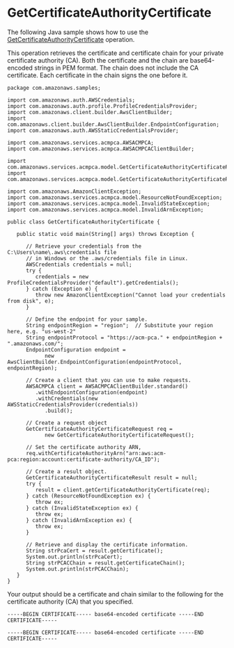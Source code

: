 # GetCertificateAuthorityCertificate<a name="JavaApi-GetCACertificate"></a>

The following Java sample shows how to use the [GetCertificateAuthorityCertificate](https://docs.aws.amazon.com/privateca/latest/APIReference/API_GetCertificateAuthorityCertificate.html) operation\.

This operation retrieves the certificate and certificate chain for your private certificate authority \(CA\)\. Both the certificate and the chain are base64\-encoded strings in PEM format\. The chain does not include the CA certificate\. Each certificate in the chain signs the one before it\.

```
package com.amazonaws.samples;

import com.amazonaws.auth.AWSCredentials;
import com.amazonaws.auth.profile.ProfileCredentialsProvider;
import com.amazonaws.client.builder.AwsClientBuilder;
import com.amazonaws.client.builder.AwsClientBuilder.EndpointConfiguration;
import com.amazonaws.auth.AWSStaticCredentialsProvider;

import com.amazonaws.services.acmpca.AWSACMPCA;
import com.amazonaws.services.acmpca.AWSACMPCAClientBuilder;

import com.amazonaws.services.acmpca.model.GetCertificateAuthorityCertificateRequest;
import com.amazonaws.services.acmpca.model.GetCertificateAuthorityCertificateResult;

import com.amazonaws.AmazonClientException;
import com.amazonaws.services.acmpca.model.ResourceNotFoundException;
import com.amazonaws.services.acmpca.model.InvalidStateException;
import com.amazonaws.services.acmpca.model.InvalidArnException;

public class GetCertificateAuthorityCertificate {

   public static void main(String[] args) throws Exception {

      // Retrieve your credentials from the C:\Users\name\.aws\credentials file
      // in Windows or the .aws/credentials file in Linux.
      AWSCredentials credentials = null;
      try {
         credentials = new ProfileCredentialsProvider("default").getCredentials();
      } catch (Exception e) {
         throw new AmazonClientException("Cannot load your credentials from disk", e);
      }

      // Define the endpoint for your sample.
      String endpointRegion = "region";  // Substitute your region here, e.g. "us-west-2"
      String endpointProtocol = "https://acm-pca." + endpointRegion + ".amazonaws.com/";
      EndpointConfiguration endpoint =
            new AwsClientBuilder.EndpointConfiguration(endpointProtocol, endpointRegion);

      // Create a client that you can use to make requests.
      AWSACMPCA client = AWSACMPCAClientBuilder.standard()
         .withEndpointConfiguration(endpoint)
         .withCredentials(new AWSStaticCredentialsProvider(credentials))
            .build();

      // Create a request object
      GetCertificateAuthorityCertificateRequest req =
            new GetCertificateAuthorityCertificateRequest();

      // Set the certificate authority ARN,
      req.withCertificateAuthorityArn("arn:aws:acm-pca:region:account:certificate-authority/CA_ID");

      // Create a result object.
      GetCertificateAuthorityCertificateResult result = null;
      try {
         result = client.getCertificateAuthorityCertificate(req);
      } catch (ResourceNotFoundException ex) {
         throw ex;
      } catch (InvalidStateException ex) {
         throw ex;
      } catch (InvalidArnException ex) {
         throw ex;
      }

      // Retrieve and display the certificate information.
      String strPcaCert = result.getCertificate();
      System.out.println(strPcaCert);
      String strPCACChain = result.getCertificateChain();
      System.out.println(strPCACChain);
   }
}
```

Your output should be a certificate and chain similar to the following for the certificate authority \(CA\) that you specified\. 

```
-----BEGIN CERTIFICATE----- base64-encoded certificate -----END CERTIFICATE-----
	
-----BEGIN CERTIFICATE----- base64-encoded certificate -----END CERTIFICATE-----
```